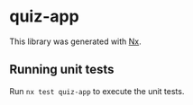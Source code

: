# quiz-app

This library was generated with [Nx](https://nx.dev).

## Running unit tests

Run `nx test quiz-app` to execute the unit tests.
